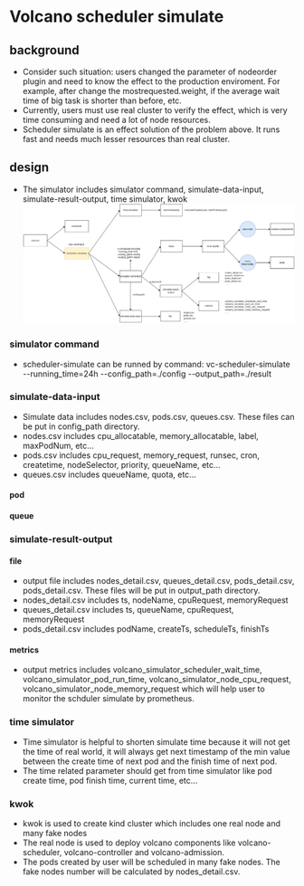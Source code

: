 # Volcano scheduler simulate
## background
* Consider such situation: users changed the parameter of nodeorder plugin and need to know the effect to the production enviroment. For example, after change the mostrequested.weight, if the average wait time of big task is shorter than before, etc.
* Currently, users must use real cluster to verify the effect, which is very time consuming and need a lot of node resources.
* Scheduler simulate is an effect solution of the problem above. It runs fast and needs much lesser resources than real cluster.
## design
* The simulator includes simulator command, simulate-data-input, simulate-result-output, time simulator, kwok
![scheduler-simulate](images/scheduler-simulate.png) 
### simulator command
* scheduler-simulate can be runned by command: vc-scheduler-simulate --running_time=24h --config_path=./config --output_path=./result
### simulate-data-input
* Simulate data includes nodes.csv, pods.csv, queues.csv. These files can be put in config_path directory.
* nodes.csv includes cpu_allocatable, memory_allocatable, label, maxPodNum, etc...
* pods.csv includes cpu_request, memory_request, runsec, cron, createtime, nodeSelector, priority, queueName, etc...
* queues.csv includes queueName, quota, etc...
#### pod
#### queue
### simulate-result-output
#### file
* output file includes nodes_detail.csv, queues_detail.csv, pods_detail.csv, pods_detail.csv. These files will be put in output_path directory.
* nodes_detail.csv includes ts, nodeName, cpuRequest, memoryRequest
* queues_detail.csv includes ts, queueName, cpuRequest, memoryRequest
* pods_detail.csv includes podName, createTs, scheduleTs, finishTs
#### metrics
* output metrics includes volcano_simulator_scheduler_wait_time, volcano_simulator_pod_run_time, volcano_simulator_node_cpu_request, volcano_simulator_node_memory_request which will help user to monitor the schduler simulate by prometheus.
### time simulator
* Time simulator is helpful to shorten simulate time because it will not get the time of real world, it will always get next timestamp of the min value between the create time of next pod and the finish time of next pod.
* The time related parameter should get from time simulator like pod create time, pod finish time, current time, etc...
### kwok
* kwok is used to create kind cluster which includes one real node and many fake nodes
* The real node is used to deploy volcano components like volcano-scheduler, volcano-controller and volcano-admission.
* The pods created by user will be scheduled in many fake nodes. The fake nodes number will be calculated by nodes_detail.csv.